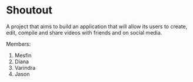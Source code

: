 # Shoutout

A project that aims to build an application that will allow its users to create, edit, compile and share videos with friends and on social media.

Members:

1. Mesfin
2. Diana
3. Varindra
4. Jason
